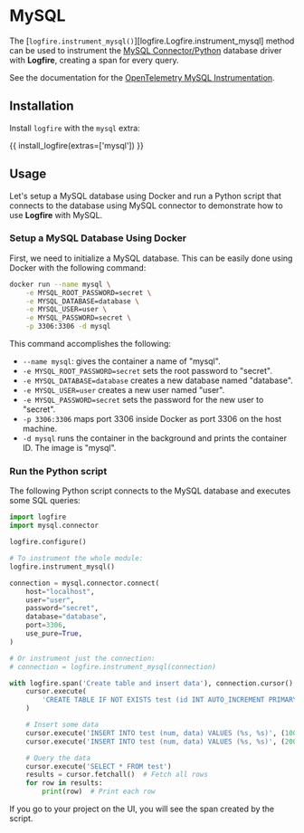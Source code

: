# MySQL

The [`logfire.instrument_mysql()`][logfire.Logfire.instrument_mysql] method can be used to instrument the [MySQL Connector/Python][mysql-connector] database driver with **Logfire**, creating a span for every query.

See the documentation for the [OpenTelemetry MySQL Instrumentation][opentelemetry-mysql].

## Installation

Install `logfire` with the `mysql` extra:

{{ install_logfire(extras=['mysql']) }}

## Usage

Let's setup a MySQL database using Docker and run a Python script that connects to the database using MySQL connector to
demonstrate how to use **Logfire** with MySQL.

### Setup a MySQL Database Using Docker

First, we need to initialize a MySQL database. This can be easily done using Docker with the following command:

```bash
docker run --name mysql \
    -e MYSQL_ROOT_PASSWORD=secret \
    -e MYSQL_DATABASE=database \
    -e MYSQL_USER=user \
    -e MYSQL_PASSWORD=secret \
    -p 3306:3306 -d mysql
```

This command accomplishes the following:

- `--name mysql`: gives the container a name of "mysql".
- `-e MYSQL_ROOT_PASSWORD=secret` sets the root password to "secret".
- `-e MYSQL_DATABASE=database` creates a new database named "database".
- `-e MYSQL_USER=user` creates a new user named "user".
- `-e MYSQL_PASSWORD=secret` sets the password for the new user to "secret".
- `-p 3306:3306` maps port 3306 inside Docker as port 3306 on the host machine.
- `-d mysql` runs the container in the background and prints the container ID. The image is "mysql".

### Run the Python script

The following Python script connects to the MySQL database and executes some SQL queries:

```py
import logfire
import mysql.connector

logfire.configure()

# To instrument the whole module:
logfire.instrument_mysql()

connection = mysql.connector.connect(
    host="localhost",
    user="user",
    password="secret",
    database="database",
    port=3306,
    use_pure=True,
)

# Or instrument just the connection:
# connection = logfire.instrument_mysql(connection)

with logfire.span('Create table and insert data'), connection.cursor() as cursor:
    cursor.execute(
        'CREATE TABLE IF NOT EXISTS test (id INT AUTO_INCREMENT PRIMARY KEY, num integer, data varchar(255));'
    )

    # Insert some data
    cursor.execute('INSERT INTO test (num, data) VALUES (%s, %s)', (100, 'abc'))
    cursor.execute('INSERT INTO test (num, data) VALUES (%s, %s)', (200, 'def'))

    # Query the data
    cursor.execute('SELECT * FROM test')
    results = cursor.fetchall()  # Fetch all rows
    for row in results:
        print(row)  # Print each row
```

If you go to your project on the UI, you will see the span created by the script.

[opentelemetry-mysql]: https://opentelemetry-python-contrib.readthedocs.io/en/latest/instrumentation/mysql/mysql.html
[mysql]: https://www.mysql.com/
[mysql-connector]: https://dev.mysql.com/doc/connector-python/en/
